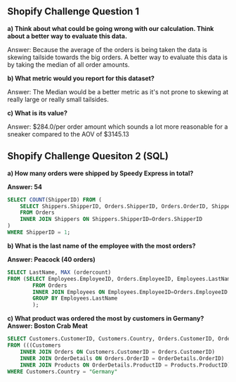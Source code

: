 ## Shopify Challenge Question 1
**a) Think about what could be going wrong with our calculation. Think about a better way to evaluate this data.**

Answer: Because the average of the orders is being taken the data is skewing tailside towards the big orders. A better way to evaluate this data is by taking the median of all order amounts.

**b) What metric would you report for this dataset?**

Answer: The Median would be a better metric as it's not prone to skewing at really large or really small tailsides. 

**c) What is its value?**

Answer: $284.0/per order amount which sounds a lot more reasonable for a sneaker compared to the AOV of $3145.13

## Shopify Challenge Quesiton 2 (SQL)

**a) How many orders were shipped by Speedy Express in total?** 

**Answer: 54**
```SQL
SELECT COUNT(ShipperID) FROM (
	SELECT Shippers.ShipperID, Orders.ShipperID, Orders.OrderID, Shippers.ShipperName
	FROM Orders
	INNER JOIN Shippers ON Shippers.ShipperID=Orders.ShipperID
)
WHERE ShipperID = 1;
```
**b) What is the last name of the employee with the most orders?**

**Answer: Peacock (40 orders)**
```SQL
SELECT LastName, MAX (ordercount)
FROM (SELECT Employees.EmployeeID, Orders.EmployeeID, Employees.LastName , COUNT(Employees.LastName) ordercount
		FROM Orders
		INNER JOIN Employees ON Employees.EmployeeID=Orders.EmployeeID
        GROUP BY Employees.LastName
        );
```
**c) What product was ordered the most by customers in Germany?**
**Answer: Boston Crab Meat**
```SQL
SELECT Customers.CustomerID, Customers.Country, Orders.CustomerID, Orders.OrderID, OrderDetails.OrderID, OrderDetails.ProductID, Products.ProductID, Products.ProductName
FROM (((Customers
	INNER JOIN Orders ON Customers.CustomerID = Orders.CustomerID)
    INNER JOIN OrderDetails ON Orders.OrderID = OrderDetails.OrderID)
    INNER JOIN Products ON OrderDetails.ProductID = Products.ProductID)
WHERE Customers.Country = "Germany"
```
